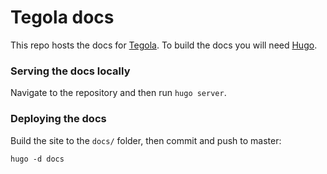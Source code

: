 # Tegola docs

This repo hosts the docs for [Tegola](https://github.com/terranodo/tegola). To build the docs you will need [Hugo](https://gohugo.io/).

### Serving the docs locally

Navigate to the repository and then run `hugo server`.

### Deploying the docs

Build the site to the `docs/` folder, then commit and push to master:

```
hugo -d docs
```